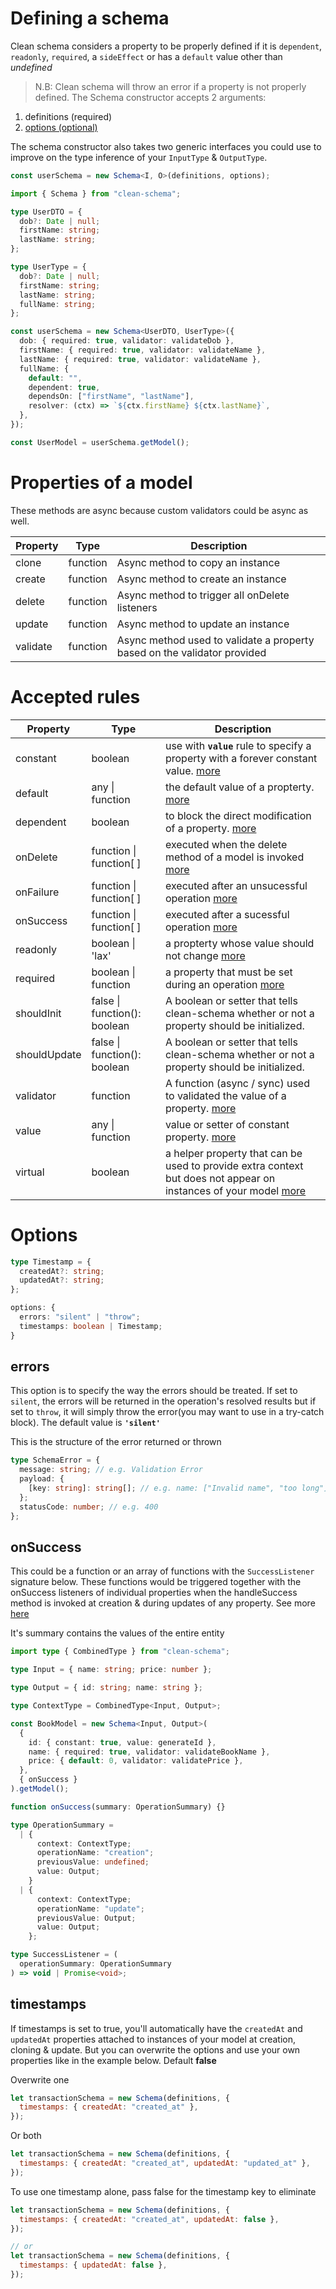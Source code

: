 # Defining a schema

Clean schema considers a property to be properly defined if it is `dependent`, `readonly`, `required`, a `sideEffect` or has a `default` value other than _undefined_

> N.B: Clean schema will throw an error if a property is not properly defined.
> The Schema constructor accepts 2 arguments:

1. definitions (required)
1. [options (optional)](#options)

The schema constructor also takes two generic interfaces you could use to improve on the type inference of your `InputType` & `OutputType`.

```ts
const userSchema = new Schema<I, O>(definitions, options);
```

```ts
import { Schema } from "clean-schema";

type UserDTO = {
  dob?: Date | null;
  firstName: string;
  lastName: string;
};

type UserType = {
  dob?: Date | null;
  firstName: string;
  lastName: string;
  fullName: string;
};

const userSchema = new Schema<UserDTO, UserType>({
  dob: { required: true, validator: validateDob },
  firstName: { required: true, validator: validateName },
  lastName: { required: true, validator: validateName },
  fullName: {
    default: "",
    dependent: true,
    dependsOn: ["firstName", "lastName"],
    resolver: (ctx) => `${ctx.firstName} ${ctx.lastName}`,
  },
});

const UserModel = userSchema.getModel();
```

# Properties of a model

These methods are async because custom validators could be async as well.

| Property | Type     | Description                                                              |
| -------- | -------- | ------------------------------------------------------------------------ |
| clone    | function | Async method to copy an instance                                         |
| create   | function | Async method to create an instance                                       |
| delete   | function | Async method to trigger all onDelete listeners                           |
| update   | function | Async method to update an instance                                       |
| validate | function | Async method used to validate a property based on the validator provided |

# Accepted rules

| Property     | Type                         | Description                                                                                                                                               |
| ------------ | ---------------------------- | --------------------------------------------------------------------------------------------------------------------------------------------------------- |
| constant     | boolean                      | use with **`value`** rule to specify a property with a forever constant value. [more](../../../v3.0.0/schema/definition/constants.md#constant-properties) |
| default      | any \| function              | the default value of a propterty. [more](../../../v3.0.0/schema/definition/defaults.md#default-values)                                                    |
| dependent    | boolean                      | to block the direct modification of a property. [more](../../../v3.0.0/schema/definition/dependents.md#dependent-properties)                              |
| onDelete     | function \| function[ ]      | executed when the delete method of a model is invoked [more](./life-cycles.md#ondelete)                                                                   |
| onFailure    | function \| function[ ]      | executed after an unsucessful operation [more](./life-cycles.md#onfailure)                                                                                |
| onSuccess    | function \| function[ ]      | executed after a sucessful operation [more](./life-cycles.md#onsuccess)                                                                                   |
| readonly     | boolean \| 'lax'             | a propterty whose value should not change [more](../../../v3.0.0/schema/definition/readonly.md#readonly-properties)                                       |
| required     | boolean \| function          | a property that must be set during an operation [more](../../../v3.0.0/schema/definition/required.md#required-properties)                                 |
| shouldInit   | false \| function(): boolean | A boolean or setter that tells clean-schema whether or not a property should be initialized.                                                              |
| shouldUpdate | false \| function(): boolean | A boolean or setter that tells clean-schema whether or not a property should be initialized.                                                              |
| validator    | function                     | A function (async / sync) used to validated the value of a property. [more](../../../v1.4.6/validate/index.md#validators)                                 |
| value        | any \| function              | value or setter of constant property. [more](../../../v3.0.0/schema/definition/constants.md#constant-properties`)                                         |
| virtual      | boolean                      | a helper property that can be used to provide extra context but does not appear on instances of your model [more](./virtuals.md#virtual-properties)       |

# Options

```ts
type Timestamp = {
  createdAt?: string;
  updatedAt?: string;
};

options: {
  errors: "silent" | "throw";
  timestamps: boolean | Timestamp;
}
```

## errors

This option is to specify the way the errors should be treated. If set to `silent`, the errors will be returned in the operation's resolved results but if set to `throw`, it will simply throw the error(you may want to use in a try-catch block). The default value is **`'silent'`**

This is the structure of the error returned or thrown

```ts
type SchemaError = {
  message: string; // e.g. Validation Error
  payload: {
    [key: string]: string[]; // e.g. name: ["Invalid name", "too long"]
  };
  statusCode: number; // e.g. 400
};
```

## onSuccess

This could be a function or an array of functions with the `SuccessListener` signature below. These functions would be triggered together with the onSuccess listeners of individual properties when the handleSuccess method is invoked at creation & during updates of any property. See more [here](./life-cycles.md#onsuccess)

It's summary contains the values of the entire entity

```ts
import type { CombinedType } from "clean-schema";

type Input = { name: string; price: number };

type Output = { id: string; name: string };

type ContextType = CombinedType<Input, Output>;

const BookModel = new Schema<Input, Output>(
  {
    id: { constant: true, value: generateId },
    name: { required: true, validator: validateBookName },
    price: { default: 0, validator: validatePrice },
  },
  { onSuccess }
).getModel();

function onSuccess(summary: OperationSummary) {}

type OperationSummary =
  | {
      context: ContextType;
      operationName: "creation";
      previousValue: undefined;
      value: Output;
    }
  | {
      context: ContextType;
      operationName: "update";
      previousValue: Output;
      value: Output;
    };

type SuccessListener = (
  operationSummary: OperationSummary
) => void | Promise<void>;
```

## timestamps

If timestamps is set to true, you'll automatically have the `createdAt` and `updatedAt` properties attached to instances of your model at creation, cloning & update. But you can overwrite the options and use your own properties like in the example below. Default **false**

Overwrite one

```js
let transactionSchema = new Schema(definitions, {
  timestamps: { createdAt: "created_at" },
});
```

Or both

```js
let transactionSchema = new Schema(definitions, {
  timestamps: { createdAt: "created_at", updatedAt: "updated_at" },
});
```

To use one timestamp alone, pass false for the timestamp key to eliminate

```js
let transactionSchema = new Schema(definitions, {
  timestamps: { createdAt: "created_at", updatedAt: false },
});

// or
let transactionSchema = new Schema(definitions, {
  timestamps: { updatedAt: false },
});
```
